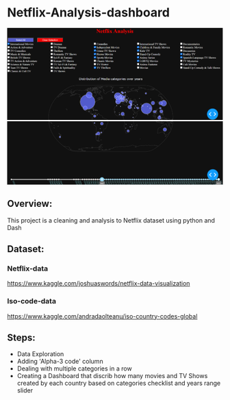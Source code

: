 # Netflix-Analysis-dashboard
![alt text](https://github.com/mohamedsalman-git/Netflix-Analysis-dashboard/blob/main/Dashboard%20Screenshot1.PNG)
![alt text](https://github.com/mohamedsalman-git/Netflix-Analysis-dashboard/blob/main/Dashboard%20Screenshot2.PNG)


## Overview:
This project is a cleaning and analysis to Netflix dataset using python and Dash

## Dataset:
### Netflix-data
https://www.kaggle.com/joshuaswords/netflix-data-visualization
### Iso-code-data
https://www.kaggle.com/andradaolteanu/iso-country-codes-global

## Steps:
* Data Exploration   
* Adding 'Alpha-3 code' column   
* Dealing with multiple categories in a row   
* Creating a Dashboard that discrib how many movies and TV Shows created by each country based on categories checklist and years range slider
